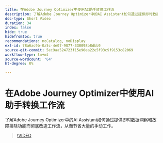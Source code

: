 ```yaml
---
title: 在Adobe Journey Optimizer中使用AI助手转换工作流
description: 了解Adobe Journey Optimizer中的AI Assistant如何通过提供即时数据洞察和故障排除功能而彻底改造工作流，从而节省大量的手动工作。
doc-type: Short Video
duration: 34
index: false
hide: true
hidefromtoc: true
recommendations: noCatalog, noDisplay
exl-id: 78a6ac9b-0a5c-4e07-9877-330098b8dbb9
source-git-commit: 5ec9aa524723f15e90ea22e5f93c9f9153c82069
workflow-type: tm+mt
source-wordcount: '64'
ht-degree: 0%

---
```


# 在Adobe Journey Optimizer中使用AI助手转换工作流

了解Adobe Journey Optimizer中的AI Assistant如何通过提供即时数据洞察和故障排除功能而彻底改造工作流，从而节省大量的手动工作。

<!-- 65_S653_3442539_33_transforming-workflows-with-ai-assistant-in-adobe-journey-optimizer -->
>[!VIDEO](https://video.tv.adobe.com/v/3458195/?learn=on&enablevpops=true)
